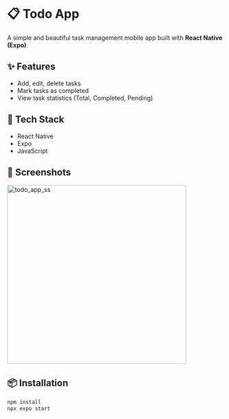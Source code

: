 # 📋 Todo App

A simple and beautiful task management mobile app built with **React Native (Expo)**.

## ✨ Features

- Add, edit, delete tasks
- Mark tasks as completed
- View task statistics (Total, Completed, Pending)

## 🚀 Tech Stack

- React Native
- Expo
- JavaScript

## 📱 Screenshots

<img width="416" alt="todo_app_ss" src="https://github.com/user-attachments/assets/ce1b18a1-be52-4004-87b9-c94f0c128d9d" />



## 📦 Installation

```bash
npm install
npx expo start
